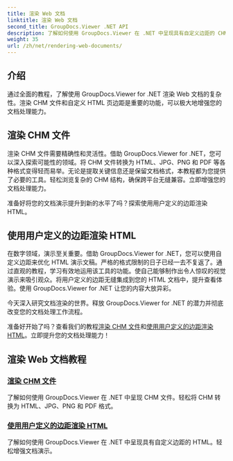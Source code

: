 ```yaml
---
title: 渲染 Web 文档
linktitle: 渲染 Web 文档
second_title: GroupDocs.Viewer .NET API
description: 了解如何使用 GroupDocs.Viewer 在 .NET 中呈现具有自定义边距的 CHM 文件和 HTML。将 CHM 无缝转换为 HTML、JPG、PNG 和 PDF 格式。
weight: 35
url: /zh/net/rendering-web-documents/
---
```

## 介绍

通过全面的教程，了解使用 GroupDocs.Viewer for .NET 渲染 Web 文档的复杂性。渲染 CHM 文件和自定义 HTML 页边距是重要的功能，可以极大地增强您的文档处理能力。

## 渲染 CHM 文件

渲染 CHM 文件需要精确性和灵活性。借助 GroupDocs.Viewer for .NET，您可以深入探索可能性的领域。将 CHM 文件转换为 HTML、JPG、PNG 和 PDF 等各种格式变得轻而易举。无论是提取关键信息还是保留文档格式，本教程都为您提供了必要的工具。轻松浏览复杂的 CHM 结构，确保跨平台无缝兼容。立即增强您的文档处理能力。

准备好将您的文档演示提升到新的水平了吗？探索使用用户定义的边距渲染 HTML。

## 使用用户定义的边距渲染 HTML

在数字领域，演示至关重要。借助 GroupDocs.Viewer for .NET，您可以使用自定义边距来优化 HTML 演示文稿。严格的格式限制的日子已经一去不复返了。通过直观的教程，学习有效地运用该工具的功能。使自己能够制作出令人惊叹的视觉演示来吸引观众。将用户定义的边距无缝集成到您的 HTML 文档中，提升查看体验。使用 GroupDocs.Viewer for .NET 让您的内容大放异彩。

今天深入研究文档渲染的世界。释放 GroupDocs.Viewer for .NET 的潜力并彻底改变您的文档处理工作流程。

准备好开始了吗？查看我们的教程[渲染 CHM 文件](./render-chm/)和[使用用户定义的边距渲染 HTML](./render-html-margins/)。立即提升您的文档处理能力！
## 渲染 Web 文档教程
### [渲染 CHM 文件](./render-chm/)
了解如何使用 GroupDocs.Viewer 在 .NET 中呈现 CHM 文件。轻松将 CHM 转换为 HTML、JPG、PNG 和 PDF 格式。
### [使用用户定义的边距渲染 HTML](./render-html-margins/)
了解如何使用 GroupDocs.Viewer 在 .NET 中呈现具有自定义边距的 HTML。轻松增强文档演示。